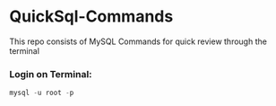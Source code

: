 # QuickSql-Commands
This repo consists of MySQL Commands for quick review through the terminal

### Login on Terminal:
```sql
mysql -u root -p
```
